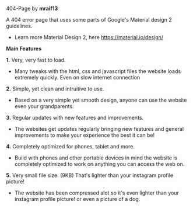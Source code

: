 404-Page by <b>mraif13</b>

A 404 error page that uses some parts of Google's Material design 2 guidelines.

- Learn more Material Design 2, here https://material.io/design/

<b> Main Features </b>

<b>1.</b> Very, very fast to load.
- Many tweaks with the html, css and javascript files the website loads extremely quickly. Even on slow internet connection 

<b>2.</b> Simple, yet clean and intruitive to use.
- Based on a very simple yet smooth design, anyone can use the website even your grandparents.

<b>3.</b> Regular updates with new features and improvements.
- The websites get updates regularly bringing new features and general improvements to make your experience the best it can be!

<b>4.</b> Completely optimized for phones, tablet and more.
- Build with phones and other portable devices in mind the website is completely optimized to work on anything you can access the web on.

<b>5.</b> Very small file size. (9KB) That's lighter than your instagram profile picture!
- The website has been compressed alot so it's even lighter than your instagram profile picture! or even a picture of a dog.

